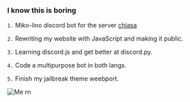 ### I know this is boring
```1.``` Miko-lino discord bot for the server [chiasa](https://discord.gg/fefSKDf)

```2.``` Rewriting my website with JavaScript and making it public.

```3.``` Learning discord.js and get better at discord.py. 

```4.``` Code a multipurpose bot in both langs.

```5.``` Finish my jailbreak theme weebport.


![Me rn](B33E7E70-A9D1-4690-B51B-5E76E7ACCE9B.jpeg)
